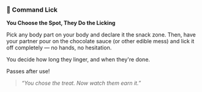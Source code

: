 ### 🍓 Command Lick
**You Choose the Spot, They Do the Licking**

Pick any body part on your body and declare it the snack zone. Then, have your partner pour on the chocolate sauce (or other edible mess) and lick it off completely — no hands, no hesitation.

You decide how long they linger, and when they're done.

Passes after use!

> *“You chose the treat. Now watch them earn it.”*
